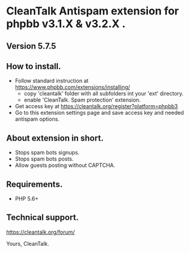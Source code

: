CleanTalk Antispam extension for phpbb v3.1.X & v3.2.X .
============================================
## Version 5.7.5

## How to install.
  * Follow standard instruction at https://www.phpbb.com/extensions/installing/
    - copy 'cleantalk' folder with all subfolders int your 'ext' directory.
    - enable 'CleanTalk. Spam protection' extension.
  * Get access key at https://cleantalk.org/register?platform=phpbb3
  * Go to this extension settings page and save access key and needed antispam options.

## About extension in short.
  * Stops spam bots signups.
  * Stops spam bots posts.
  * Allow guests posting without CAPTCHA.

## Requirements.
  * PHP 5.6+

## Technical support.
https://cleantalk.org/forum/


Yours, CleanTalk.
